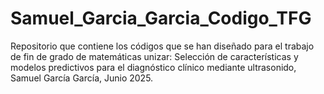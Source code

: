 # Samuel_Garcia_Garcia_Codigo_TFG
Repositorio que contiene los códigos que se han diseñado para el trabajo de fin de grado de matemáticas unizar: Selección de características y modelos predictivos para el diagnóstico clínico mediante ultrasonido, Samuel García García, Junio 2025.
